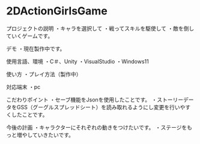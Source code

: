 # 2DActionGirlsGame


プロジェクトの説明
・キャラを選択して
・戦ってスキルを駆使して
・敵を倒していくゲームです。

デモ
・現在製作中です。

使用言語、環境
・C＃、Unity
・VisualStudio
・Windows11

使い方
・プレイ方法（製作中）

対応端末
・pc

こだわりポイント
・セーブ機能をJsonを使用したことです。
・ストーリーデータをGSS（グーグルスプレッドシート）を読み取れるようにし変更を行いやすくしたことです。

今後の計画
・キャラクターにそれぞれの動きをつけたいです。
・ステージをもっと増やしていきたいです。

